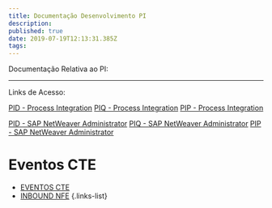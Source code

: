 ```yaml
---
title: Documentação Desenvolvimento PI
description: 
published: true
date: 2019-07-19T12:13:31.385Z
tags: 
---
```



Documentação Relativa ao PI:

---

Links de Acesso:

[PID - Process Integration](http://pmsrvsappid.gbj.corp:50000/dir/start/index.jsp)
[PIQ - Process Integration](http://pmsrvsappiq.gbj.corp:50000/dir/start/index.jsp)
[PIP - Process Integration](http://pmsrvsappip.gbj.corp:50000/dir/start/index.jsp)

[PID - SAP NetWeaver Administrator](http://pmsrvsappid.gbj.corp:50000/webdynpro/resources/sap.com/tc~lm~itsam~ui~mainframe~wd/FloorPlanApp?home=true#)
[PIQ - SAP NetWeaver Administrator](http://pmsrvsappiq.gbj.corp:50000/webdynpro/resources/sap.com/tc~lm~itsam~ui~mainframe~wd/FloorPlanApp?home=true#)
[PIP - SAP NetWeaver Administrator](http://pmsrvsappip.gbj.corp:50000/webdynpro/resources/sap.com/tc~lm~itsam~ui~mainframe~wd/FloorPlanApp?home=true#)

# Eventos CTE

- [EVENTOS CTE](/SISTEMAS/DESENVOLVIMENTO/PI/EVENTOS_CTE)
- [INBOUND NFE](/SISTEMAS/DESENVOLVIMENTO/PI/INBOUND_NFE)
{.links-list}